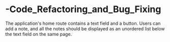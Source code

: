 # -Code_Refactoring_and_Bug_Fixing
The application's home route contains a text field and a button. Users can add a note, and all the notes should be displayed as an unordered list below the text field on the same page.
